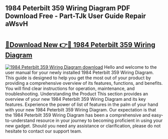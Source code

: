 ## 1984 Peterbilt 359 Wiring Diagram PDF Download Free - Part-TJk User Guide Repair aWsvH

# <h2><a href="http://dfov306.blite.top/?on=1984+Peterbilt+359+Wiring+Diagram">🔗Download New 👉🔴 1984 Peterbilt 359 Wiring Diagram</a></h2>

[![1984 Peterbilt 359 Wiring Diagram download](https://i.imgur.com/lujVjoI.png)](http://dfov306.blite.top/?on=1984+Peterbilt+359+Wiring+Diagram)
Hello and welcome to the user manual for your newly installed 1984 Peterbilt 359 Wiring Diagram. This guide is designed to help you get the most out of your product by providing a comprehensive overview of its features, functions, and benefits. You will find clear instructions for operation, maintenance, and troubleshooting. Understanding the Product This section provides an overview of your new 1984 Peterbilt 359 Wiring Diagram and its key features. Experience the power of list of features in the palm of your hand with your new 1984 Peterbilt 359 Wiring Diagram. Our expectation is that the 1984 Peterbilt 359 Wiring Diagram has been a comprehensive and easy-to-understand resource in your journey to becoming proficient in using your new gadget. Should you need any assistance or clarification, please do not hesitate to contact our support team.
